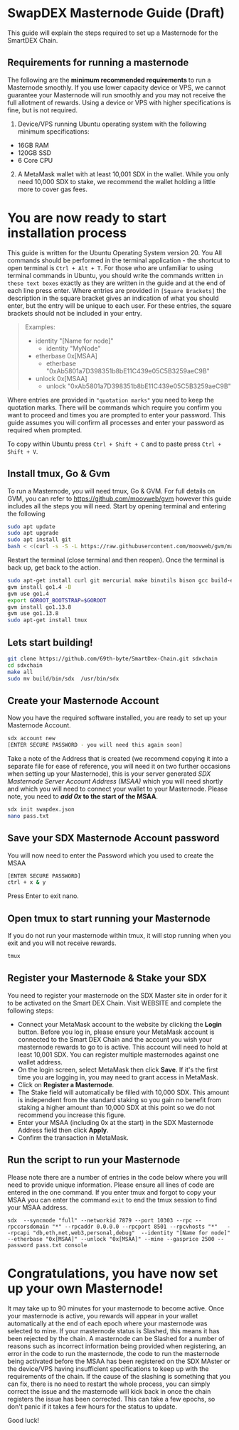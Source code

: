 # SwapDEX Masternode Guide (Draft)

This guide will explain the steps required to set up a Masternode for the SmartDEX Chain.

## Requirements for running a masternode

The following are the <b> minimum recommended requirements </b> to run a Masternode smoothly. If you use lower capacity device or VPS, we cannot guarantee your Masternode will run smoothly and you may not receive the full allotment of rewards. Using a device or VPS with higher specifications is fine, but is not required.

1) Device/VPS running Ubuntu operating system with the following minimum specifications:

* 16GB RAM
* 120GB SSD
* 6 Core CPU

2) A MetaMask wallet with at least 10,001 SDX in the wallet. While you only need 10,000 SDX to stake, we recommend the wallet holding a little more to cover gas fees.

# You are now ready to start installation process

This guide is written for the Ubuntu Operating System version 20. You All commands should be performed in the terminal application - the shortcut to open terminal is ``Ctrl + Alt + T``.
For those who are unfamiliar to using terminal commands in Ubuntu, you should write the commands written ``in these text boxes`` exactly as they are written in the guide and at the end of each line press enter.
Where entries are provided in ``[Square Brackets]`` the description in the square bracket gives an indication of what you should enter, but the entry will be unique to each user. For these entries, the square brackets should not be included in your entry.
>Examples:
>* identity "\[Name for node]\"
>   * identity "MyNode"
>* etherbase 0x\[MSAA]
>   * etherbase "0xAb5801a7D398351b8bE11C439e05C5B3259aeC9B"
>* unlock 0x\[MSAA]
>   * unlock "0xAb5801a7D398351b8bE11C439e05C5B3259aeC9B"
   
Where entries are provided in ``"quotation marks"`` you need to keep the quotation marks.
There will be commands which require you confirm you want to proceed and times you are prompted to enter your password.
This guide assumes you will confirm all processes and enter your password as required when prompted.

To copy within Ubuntu press ``Ctrl + Shift + C`` and to paste press ``Ctrl + Shift + V``.

## Install tmux, Go & Gvm

To run a Masternode, you will need tmux, Go & GVM.
For full details on GVM, you can refer to https://github.com/moovweb/gvm however this guide includes all the steps you will need.
Start by opening terminal and entering the following 

```bash 
sudo apt update
sudo apt upgrade
sudo apt install git
bash < <(curl -s -S -L https://raw.githubusercontent.com/moovweb/gvm/master/binscripts/gvm-installer) 
```
Restart the terminal (close terminal and then reopen). Once the terminal is back up, get back to the action.

```bash
sudo apt-get install curl git mercurial make binutils bison gcc build-essential
gvm install go1.4 -B
gvm use go1.4
export GOROOT_BOOTSTRAP=$GOROOT
gvm install go1.13.8
gvm use go1.13.8
sudo apt-get install tmux
```

## Lets start building!
```bash
git clone https://github.com/69th-byte/SmartDex-Chain.git sdxchain
cd sdxchain 
make all
sudo mv build/bin/sdx  /usr/bin/sdx
```

## Create your Masternode Account
Now you have the required software installed, you are ready to set up your Masternode Account. 

```bash
sdx account new
[ENTER SECURE PASSWORD - you will need this again soon]
```
Take a note of the Address that is created (we recommend copying it into a separate file for ease of reference, you will need it on two further occasions when setting up your Masternode), this is your server generated *SDX Masternode Server Account Address (MSAA)* which you will need shortly and which you will need to connect your wallet to your Masternode.
Please note, you need to **_add 0x_ to the start of the MSAA**.

```bash
sdx init swapdex.json
nano pass.txt
```

## Save your SDX Masternode Account password
You will now need to enter the Password which you used to create the MSAA
```bash
[ENTER SECURE PASSWORD]
ctrl + x & y
```
Press Enter to exit nano.

## Open tmux to start running your Masternode
If you do not run your masternode within tmux, it will stop running when you exit and you will not receive rewards.
```bash
tmux
```

## Register your Masternode & Stake your SDX
You need to register your masternode on the SDX Master site in order for it to be activated on the Smart DEX Chain.
Visit WEBSITE and complete the following steps:
* Connect your MetaMask account to the website by clicking the <b>Login</b> button. Before you log in, please ensure your MetaMask account is connected to the Smart DEX Chain and the account you wish your masternode rewards to go to is active. This account will need to hold at least 10,001 SDX. You can register multiple masternodes against one wallet address.
* On the login screen, select MetaMask then click <b>Save</b>. If it's the first time you are logging in, you may need to grant access in MetaMask.
* Click on <b>Register a Masternode</b>.
* The Stake field will automatically be filled with 10,000 SDX. This amount is independent from the standard staking so you gain no benefit from staking a higher amount than 10,000 SDX at this point so we do not recommend you increase this figure.
* Enter your MSAA (including 0x at the start) in the SDX Masternode Address field then click <b>Apply</b>.
* Confirm the transaction in MetaMask.

## Run the script to run your Masternode
Please note there are a number of entries in the code below where you will need to provide unique information. Please ensure all lines of code are entered in the one command.
If you enter tmux and forgot to copy your MSAA you can enter the command ``exit`` to end the tmux session to find your MSAA address.

``
sdx  --syncmode "full" --networkid 7879 --port 10303 --rpc --rpccorsdomain "*" --rpcaddr 0.0.0.0 --rpcport 8501 --rpcvhosts "*"   --rpcapi "db,eth,net,web3,personal,debug"  --identity "[Name for node]" --etherbase "0x[MSAA]" --unlock "0x[MSAA]" --mine --gasprice 2500 --password pass.txt console
``

# Congratulations, you have now set up your own Masternode!
It may take up to 90 minutes for your masternode to become active. Once your masternode is active, you rewards will appear in your wallet automatically at the end of each epoch where your masternode was selected to mine.
If your masternode status is Slashed, this means it has been rejected by the chain.
A masternode can be Slashed for a number of reasons such as incorrect information being provided when registering, an error in the code to run the masternode, the code to run the masternode being activated before the MSAA has been registered on the SDX MAster or the device/VPS having insufficient specifications to keep up with the requirements of the chain.
If the cause of the slashing is something that you can fix, there is no need to restart the whole process, you can simply correct the issue and the masternode will kick back in once the chain registers the issue has been corrected. This can take a few epochs, so don't panic if it takes a few hours for the status to update.

Good luck!
